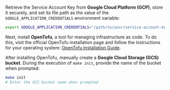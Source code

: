 Retrieve the Service Account Key from **Google Cloud Platform (GCP)**, store it securely, and set its file path as the value of the `GOOGLE_APPLICATION_CREDENTIALS` environment variable:

```bash
export GOOGLE_APPLICATION_CREDENTIALS="/path/to/your/service-account-key.json"
```

Next, install **OpenTofu**, a tool for managing infrastructure as code. To do this, visit the official OpenTofu installation page and follow the instructions for your operating system: [OpenTofu Installation Guide](https://opentofu.org/docs/intro/install/).

After installing OpenTofu, manually create a **Google Cloud Storage (GCS) bucket**. During the execution of `make init`, provide the name of the bucket when prompted:

```bash
make init
# Enter the GCS bucket name when prompted
```
